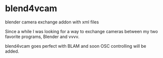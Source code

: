 # blend4vcam
blender camera exchange addon with xml files

Since a while I was looking for a way to exchange cameras between my two favorite programs,
Blender and vvvv.



blend4vcam goes perfect with BLAM and soon OSC controlling will be added.
